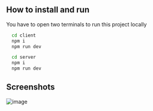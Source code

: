 
## How to install and run

You have to open two terminals to run this project locally

```bash
  cd client
  npm i
  npm run dev 
```

```bash
  cd server
  npm i
  npm run dev 
```

## Screenshots

![image](https://github.com/user-attachments/assets/cebcb339-f240-466e-a418-9b0014464541)


